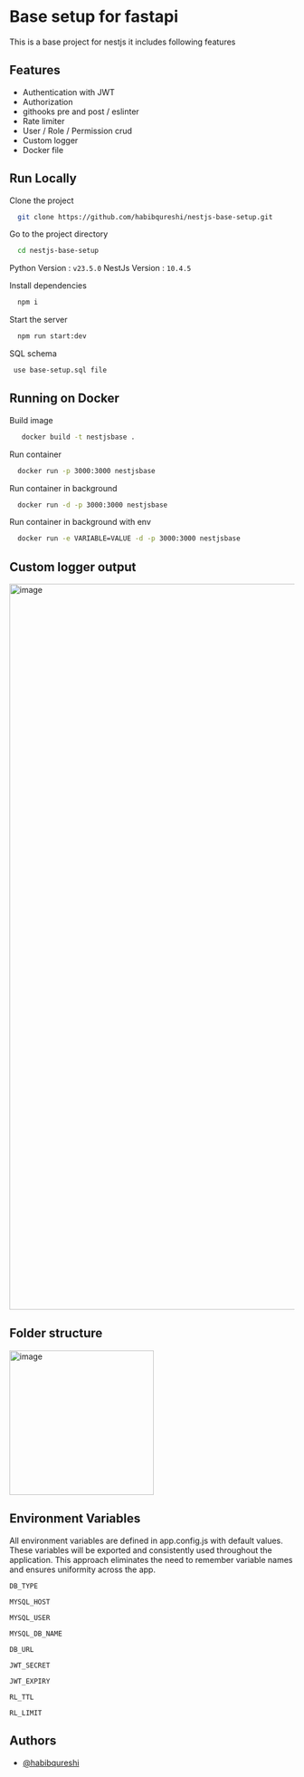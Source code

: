 # Base setup for fastapi

This is a base project for nestjs it includes following features

## Features

- Authentication with JWT
- Authorization
- githooks pre and post / eslinter 
- Rate limiter
- User / Role / Permission crud
- Custom logger
- Docker file

## Run Locally

Clone the project

```bash
  git clone https://github.com/habibqureshi/nestjs-base-setup.git
```

Go to the project directory

```bash
  cd nestjs-base-setup
```

Python Version : `v23.5.0`
NestJs Version : `10.4.5`

Install dependencies

```bash
  npm i
```


Start the server

```bash
  npm run start:dev 
```

SQL schema

```bash
 use base-setup.sql file
```

## Running on Docker

Build image

```bash
   docker build -t nestjsbase .
```

Run container

```bash
  docker run -p 3000:3000 nestjsbase
```

Run container in background

```bash
  docker run -d -p 3000:3000 nestjsbase
```

Run container in background with env

```bash
  docker run -e VARIABLE=VALUE -d -p 3000:3000 nestjsbase
```

## Custom logger output

<img width="1281" alt="image" src="https://github.com/user-attachments/assets/ac098d60-93f7-4e49-9a5b-cc5443f3df2f" />



## Folder structure

<img width="255" alt="image" src="https://github.com/user-attachments/assets/737ac482-39e3-4bc0-81e3-f8e5bffb3f21" />


## Environment Variables

All environment variables are defined in app.config.js with default values. These variables will be exported and consistently used throughout the application. This approach eliminates the need to remember variable names and ensures uniformity across the app.

`DB_TYPE`

`MYSQL_HOST`

`MYSQL_USER`

`MYSQL_DB_NAME`

`DB_URL`

`JWT_SECRET`

`JWT_EXPIRY`

`RL_TTL`

`RL_LIMIT`
## Authors

- [@habibqureshi](https://github.com/habibqureshi)
